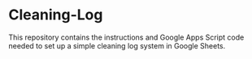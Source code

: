 # Cleaning-Log
This repository contains the instructions and Google Apps Script code needed to set up a simple cleaning log system in Google Sheets.
